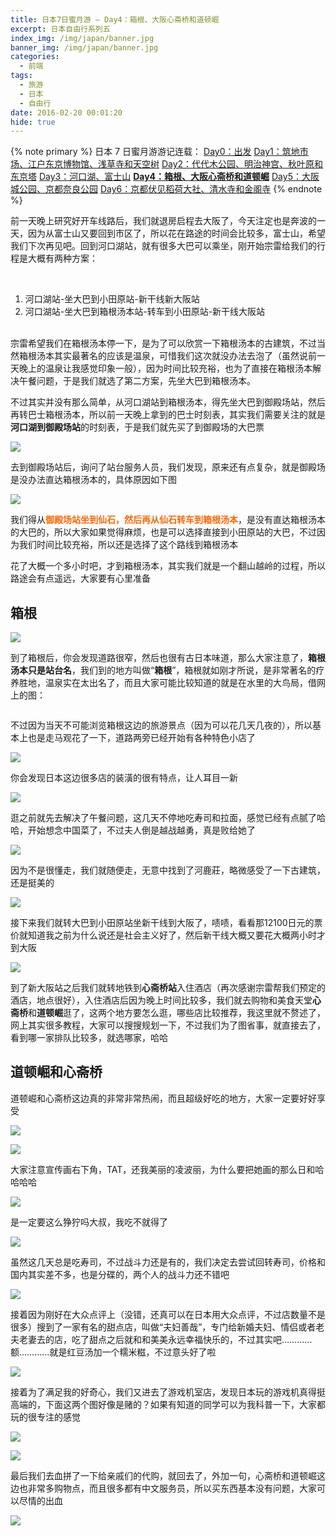 ```yaml
---
title: 日本7日蜜月游 – Day4：箱根、大阪心斋桥和道顿崛
excerpt: 日本自由行系列五
index_img: /img/japan/banner.jpg
banner_img: /img/japan/banner.jpg
categories:
  - 前端
tags:
  - 旅游
  - 日本
  - 自由行
date: 2016-02-20 00:01:20
hide: true
---
```


{% note primary %}
日本 7 日蜜月游游记连载：
<a href="https://www.mrfangge.com/09/japan-7th-honeymoon-day0-departure/">Day0：出发</a>
<a href="https://www.mrfangge.com/11/japans-7-day-honeymoon-day1-tsukiji-edo-tokyo-museum-sensoji-temple-and-sky-tree/">Day1：筑地市场、江户东京博物馆、浅草寺和天空树</a>
<a href="https://www.mrfangge.com/16/japans-7-day-honeymoon-day2-yoyogi-park-meiji-shrine-tokyo-tower-and-akiba-hara/">Day2：代代木公园、明治神宫、秋叶原和东京塔</a>
<a href="https://www.mrfangge.com/18/japan-7th-honeymoon-day3-lake-kawaguchi-mount-fuji/">Day3：河口湖、富士山</a>
<a href="https://www.mrfangge.com/20/japan-on-the-7th-honeymoon-day4-hakone-yumoto-osaka-shinsaibashi-and-dotombori/"><strong>Day4：箱根、大阪心斋桥和道顿崛</strong></a>
<a href="https://www.mrfangge.com/21/japan-7th-honeymoon-day5-osaka-castle-park-kyoto-nara-park/">Day5：大阪城公园、京都奈良公园</a>
<a href="https://www.mrfangge.com/23/japan-7th-honeymoon-day6-kyoto-fushimi-inari-shrine-kiyomizu-temple-and-temple-of-the-golden-pavilion/">Day6：京都伏见稻荷大社、清水寺和金阁寺</a>
{% endnote %}

<p>前一天晚上研究好开车线路后，我们就退房启程去大阪了，今天注定也是奔波的一天，因为从富士山又要回到市区了，所以花在路途的时间会比较多，富士山，希望我们下次再见吧。回到河口湖站，就有很多大巴可以乘坐，刚开始宗雷给我们的行程是大概有两种方案：</p>
<p>&nbsp;</p>
<ol>
<li>河口湖站-坐大巴到小田原站-新干线新大阪站</li>
<li>河口湖站-坐大巴到箱根汤本站-转车到小田原站-新干线大阪站<br>&nbsp;</li>
</ol>
<p>宗雷希望我们在箱根汤本停一下，是为了可以欣赏一下箱根汤本的古建筑，不过当然箱根汤本其实最著名的应该是温泉，可惜我们这次就没办法去泡了（虽然说前一天晚上的温泉让我感觉印象一般），因为时间比较充裕，也为了直接在箱根汤本解决午餐问题，于是我们就选了第二方案，先坐大巴到箱根汤本。</p>
<p>不过其实并没有那么简单，从河口湖站到箱根汤本，得先坐大巴到御殿场站，然后再转巴士箱根汤本，所以前一天晚上拿到的巴士时刻表，其实我们需要关注的就是<strong>河口湖到御殿场站</strong>的时刻表，于是我们就先买了到御殿场的大巴票</p>
<p><img src="/img/japan/IMG_7697.jpg" ></p>
<p>去到御殿场站后，询问了站台服务人员，我们发现，原来还有点复杂，就是御殿场是没办法直达箱根汤本的，具体原因如下图</p>
<p><img src="/img/japan/IMG_7698.jpg" ></p>
<p>我们得从<span style="color: #ff6600;"><strong>御殿场站坐到仙石，然后再从仙石转车到箱根汤本</strong></span>，是没有直达箱根汤本的大巴的，所以大家如果觉得麻烦，也是可以选择直接到小田原站的大巴，不过因为我们时间比较充裕，所以还是选择了这个路线到箱根汤本</p>
<p>花了大概一个多小时吧，才到箱根汤本，其实我们就是一个翻山越岭的过程，所以路途会有点遥远，大家要有心里准备</p>
<h2 id="箱根"><a href="#箱根" class="headerlink" title="箱根"></a>箱根</h2><p><img src="/img/japan/IMG_6648.jpg" ></p>
<p>到了箱根后，你会发现道路很窄，然后也很有古日本味道，那么大家注意了，<strong>箱根汤本只是站台名</strong>，我们到的地方叫做“<strong>箱根</strong>”，箱根就如刚才所说，是非常著名的疗养胜地，温泉实在太出名了，而且大家可能比较知道的就是在水里的大鸟局，借网上的图：</p>
<p><img src="http://imglf.nosdn.127.net/img/Vk1nZkxiQllBYy94cEdsS3RpTzZRMTBxVS9VYWhidTFwdmpmYldHbEVkdkw0R3Blc2pSZXBnPT0.jpg?imageView&amp;thumbnail=1680x0&amp;quality=96&amp;stripmeta=0&amp;type=jpg" alt=""></p>
<p>不过因为当天不可能浏览箱根这边的旅游景点（因为可以花几天几夜的），所以基本上也是走马观花了一下，道路两旁已经开始有各种特色小店了</p>
<p><img src="/img/japan/IMG_6652.jpg" ></p>
<p>你会发现日本这边很多店的装潢的很有特点，让人耳目一新</p>
<p><img src="/img/japan/IMG_6654.jpg" ></p>
<p>逛之前就先去解决了午餐问题，这几天不停地吃寿司和拉面，感觉已经有点腻了哈哈，开始想念中国菜了，不过夫人倒是越战越勇，真是败给她了</p>
<p><img src="/img/japan/IMG_6658.jpg" ></p>
<p>因为不是很懂走，我们就随便走，无意中找到了河鹿莊，略微感受了一下古建筑，还是挺美的</p>
<p><img src="/img/japan/IMG_6662.jpg" ></p>
<p>接下来我们就转大巴到小田原站坐新干线到大阪了，啧啧，看看那12100日元的票价就知道我之前为什么说还是社会主义好了，然后新干线大概又要花大概两小时才到大阪</p>
<p><img src="/img/japan/IMG_7699.jpg" ></p>
<p>到了新大阪站之后我们就转地铁到<strong>心斋桥站</strong>入住酒店（再次感谢宗雷帮我们预定的酒店，地点很好），入住酒店后因为晚上时间比较多，我们就去购物和美食天堂<strong>心斋桥</strong>和<strong>道顿崛</strong>逛了，这两个地方要怎么逛，哪些店比较推荐，我这里就不赘述了，网上其实很多教程，大家可以搜搜规划一下，不过我们为了图省事，就直接去了，看到哪一家排队比较多，就选哪家，哈哈</p>
<h2 id="道顿崛和心斋桥"><a href="#道顿崛和心斋桥" class="headerlink" title="道顿崛和心斋桥"></a>道顿崛和心斋桥</h2><p>道顿崛和心斋桥这边真的非常非常热闹，而且超级好吃的地方，大家一定要好好享受</p>
<p><img src="/img/japan/IMG_7702.jpg" ></p>
<p><img src="/img/japan/IMG_6706.jpg" ></p>
<p>大家注意宣传画右下角，TAT，还我美丽的凌波丽，为什么要把她画的那么日和哈哈哈哈</p>
<p><img src="/img/japan/IMG_6699.jpg" ></p>
<p>是一定要这么狰狞吗大叔，我吃不就得了</p>
<p><img src="/img/japan/IMG_6698.jpg" ></p>
<p>虽然这几天总是吃寿司，不过战斗力还是有的，我们决定去尝试回转寿司，价格和国内其实差不多，也是分碟的，两个人的战斗力还不错吧</p>
<p><img src="/img/japan/IMG_6695.jpg" ></p>
<p>接着因为刚好在大众点评上（没错，还真可以在日本用大众点评，不过店数量不是很多）搜到了一家有名的甜点店，叫做“夫妇善哉”，专门给新婚夫妇、情侣或者老夫老妻去的店，吃了甜点之后就和和美美永远幸福快乐的，不过其实吧…………额…………就是红豆汤加一个糯米糍，不过意头好了啦</p>
<p><img src="/img/japan/IMG_6694.jpg" ></p>
<p>接着为了满足我的好奇心，我们又进去了游戏机室店，发现日本玩的游戏机真得挺高端的，下面这两个图好像是赌的？如果有知道的同学可以为我科普一下，大家都玩的很专注的感觉</p>
<p><img src="/img/japan/IMG_6701.jpg" ></p>
<p><img src="/img/japan/IMG_6700.jpg" ></p>
<p>最后我们去血拼了一下给亲戚们的代购，就回去了，外加一句，心斋桥和道顿崛这边也非常多购物点，而且很多都有中文服务员，所以买东西基本没有问题，大家可以尽情的出血</p>
<p><img src="/img/japan/IMG_6704.jpg" ></p>